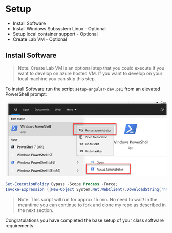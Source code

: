 # Setup

- Install Software
- Install Windows Subsystem Linux - Optional
- Setup local container support - Optional
- Create Lab VM - Optional

## Install Software

>Note: Create Lab VM is an optional step that you could execute if you want to develop on azure hosted VM. If you want to develop on your local machine you can skip this step.

To install Software run the script `setup-angular-dev.ps1` from an elevated PowerShell prompt:

![run-as](_images/run-as.jpg)

```powershell
Set-ExecutionPolicy Bypass -Scope Process -Force;
Invoke-Expression ((New-Object System.Net.WebClient).DownloadString('https://raw.githubusercontent.com/arambazamba/ng-adv/main/setup/setup-angular-dev.ps1'))
```

> Note: This script will run for approx 15 min. No need to wait! In the meantime you can continue to fork and clone my repo as described in the next section.

Congratulations you have completed the base setup of your class software requirements.
